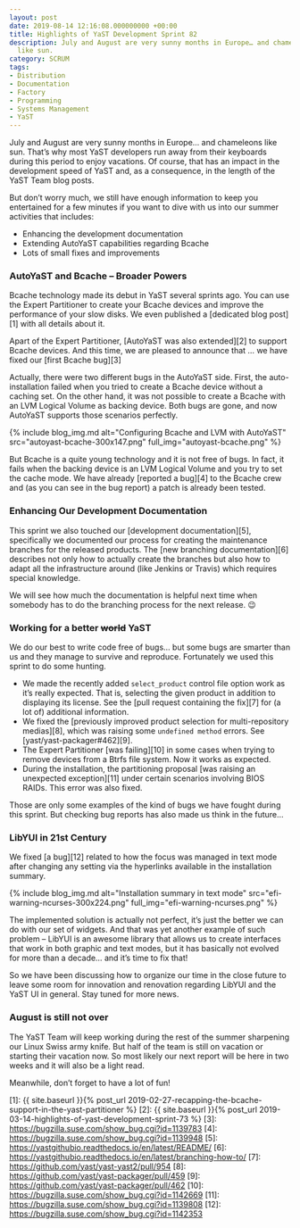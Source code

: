 ```yaml
---
layout: post
date: 2019-08-14 12:16:08.000000000 +00:00
title: Highlights of YaST Development Sprint 82
description: July and August are very sunny months in Europe… and chameleons
  like sun.
category: SCRUM
tags:
- Distribution
- Documentation
- Factory
- Programming
- Systems Management
- YaST
---
```


July and August are very sunny months in Europe… and chameleons like
sun. That’s why most YaST developers run away from their keyboards
during this period to enjoy vacations. Of course, that has an impact in
the development speed of YaST and, as a consequence, in the length of
the YaST Team blog posts.

But don’t worry much, we still have enough information to keep you
entertained for a few minutes if you want to dive with us into our
summer activities that includes:

* Enhancing the development documentation
* Extending AutoYaST capabilities regarding Bcache
* Lots of small fixes and improvements

### AutoYaST and Bcache – Broader Powers

Bcache technology made its debut in YaST several sprints ago. You can
use the Expert Partitioner to create your Bcache devices and improve the
performance of your slow disks. We even published a [dedicated blog
post][1] with all details about it.

Apart of the Expert Partitioner, [AutoYaST was also extended][2] to
support Bcache devices. And this time, we are pleased to announce that …
we have fixed our [first Bcache bug][3]

Actually, there were two different bugs in the AutoYaST side. First, the
auto-installation failed when you tried to create a Bcache device
without a caching set. On the other hand, it was not possible to create
a Bcache with an LVM Logical Volume as backing device. Both bugs are
gone, and now AutoYaST supports those scenarios perfectly.

{% include blog_img.md alt="Configuring Bcache and LVM with AutoYaST"
src="autoyast-bcache-300x147.png" full_img="autoyast-bcache.png" %}

But Bcache is a quite young technology and it is not free of bugs. In
fact, it fails when the backing device is an LVM Logical Volume and you
try to set the cache mode. We have already [reported a bug][4] to the
Bcache crew and (as you can see in the bug report) a patch is already
been tested.

### Enhancing Our Development Documentation

This sprint we also touched our [development documentation][5],
specifically we documented our process for creating the maintenance
branches for the released products. The [new branching documentation][6]
describes not only how to actually create the branches but also how to
adapt all the infrastructure around (like Jenkins or Travis) which
requires special knowledge.

We will see how much the documentation is helpful next time when
somebody has to do the branching process for the next release. :wink:

### Working for a better ~~world~~ YaST

We do our best to write code free of bugs… but some bugs are smarter
than us and they manage to survive and reproduce. Fortunately we used
this sprint to do some hunting.

* We made the recently added `select_product` control file option work
  as it’s really expected. That is, selecting the given product in
  addition to displaying its license. See the [pull request containing
  the fix][7] for (a lot of) additional information.
* We fixed the [previously improved product selection for
  multi-repository medias][8], which was raising some `undefined method`
  errors. See [yast/yast-packager#462][9].
* The Expert Partitioner [was failing][10] in some cases when trying to
  remove devices from a Btrfs file system. Now it works as expected.
* During the installation, the partitioning proposal [was raising an
  unexpected exception][11] under certain scenarios involving BIOS
  RAIDs. This error was also fixed.

Those are only some examples of the kind of bugs we have fought during
this sprint. But checking bug reports has also made us think in the
future…

### LibYUI in 21st Century

We fixed [a bug][12] related to how the focus was managed in text mode
after changing any setting via the hyperlinks available in the
installation summary.

{% include blog_img.md alt="Installation summary in text mode"
src="efi-warning-ncurses-300x224.png" full_img="efi-warning-ncurses.png" %}

The implemented solution is actually not perfect, it’s just the better
we can do with our set of widgets. And that was yet another example of
such problem – LibYUI is an awesome library that allows us to create
interfaces that work in both graphic and text modes, but it has
basically not evolved for more than a decade… and it’s time to fix that!

So we have been discussing how to organize our time in the close future
to leave some room for innovation and renovation regarding LibYUI and
the YaST UI in general. Stay tuned for more news.

### August is still not over

The YaST Team will keep working during the rest of the summer sharpening
our Linux Swiss army knife. But half of the team is still on vacation or
starting their vacation now. So most likely our next report will be here
in two weeks and it will also be a light read.

Meanwhile, don’t forget to have a lot of fun!



[1]: {{ site.baseurl }}{% post_url 2019-02-27-recapping-the-bcache-support-in-the-yast-partitioner %}
[2]: {{ site.baseurl }}{% post_url 2019-03-14-highlights-of-yast-development-sprint-73 %}
[3]: https://bugzilla.suse.com/show_bug.cgi?id=1139783
[4]: https://bugzilla.suse.com/show_bug.cgi?id=1139948
[5]: https://yastgithubio.readthedocs.io/en/latest/README/
[6]: https://yastgithubio.readthedocs.io/en/latest/branching-how-to/
[7]: https://github.com/yast/yast-yast2/pull/954
[8]: https://github.com/yast/yast-packager/pull/459
[9]: https://github.com/yast/yast-packager/pull/462
[10]: https://bugzilla.suse.com/show_bug.cgi?id=1142669
[11]: https://bugzilla.suse.com/show_bug.cgi?id=1139808
[12]: https://bugzilla.suse.com/show_bug.cgi?id=1142353
